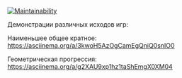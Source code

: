[![Maintainability](https://api.codeclimate.com/v1/badges/d9886d4169375dd93358/maintainability)](https://codeclimate.com/github/yulya11/repos1/maintainability)

Демонстрации различных исходов игр:

Наименьшее общее кратное:
https://asciinema.org/a/3kwoH5AzOgCamEgQniQ0snIO0

Геометрическая прогрессия:
https://asciinema.org/a/g2XAU9xp1hz1taShEmgX0XM04
